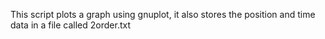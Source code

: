 This script plots a graph using gnuplot, it also stores the position and time data in a file called 2order.txt
